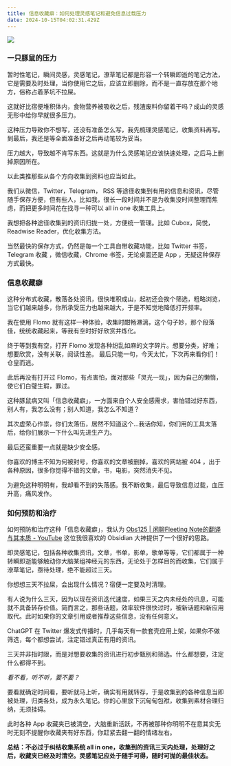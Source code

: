 ```yaml
---
title: 信息收藏癖：如何处理灵感笔记和避免信息过载压力
date: 2024-10-15T04:02:31.429Z
---
```



![](https://img.lenband.com/my-img/2024/09/f903392800c64aa9e5619f8e5d7c9753.png)

### 一只豚鼠的压力

暂时性笔记，瞬间灵感，灵感笔记，潦草笔记都是形容一个转瞬即逝的笔记方法，它是需要及时处理，当你使用它之后，应该立即删除，而不是一直存放在那个地方，俗称占着茅坑不拉屎。

这就好比宿便堆积体内，食物营养被吸收之后，残渣废料你留着干吗？成山的灵感无形中给你早就很多压力。

这种压力导致你不想写，还没有准备怎么写，我先梳理灵感笔记，收集资料再写。到最后，我还是等全面准备好之后再动笔较为妥当。

压力越大，导致越不肯写东西。这就是为什么灵感笔记应该快速处理，之后马上删掉原因所在。

以此类推那些从各个方向收集到资料也应当如此。

我们从微信，Twitter，Telegram， RSS 等途径收集到有用的信息和资讯，尽管随手保存方便，但有些人，比如我，很长一段时间并不是为收集没时间整理而焦虑，而把更多时间花在找寻一种可以 all in one 收集工具上。

我想把各种途径收集到的资讯归拢一处，方便统一管理。比如 Cubox，简悦，Readwise Reader，优化收集方法。

当然最快的保存方式，仍然是每一个工具自带收藏功能，比如 Twitter 书签，Telegram 收藏 ，微信收藏，Chrome 书签，无论桌面还是 App ，无疑这种保存方式最快。

### 信息收藏癖

这种分布式收藏，散落各处资讯，很快堆积成山，起初还会挨个筛选，粗略浏览，当它们越来越多，你所承受压力也越来越大，于是不知觉地降低打开频率。

我在使用 Flomo 就有这样一种体验，收集时酣畅淋漓，这个句子妙，那个段落佳，统统收藏起来，等我有空时好好欣赏并炼化。

终于等到我有空，打开 Flomo 发现各种纷乱如麻的文字碎片。想要分类，好难；想要欣赏，没有关联，阅读性差。
最后只能一句，今天太忙，下次再来看你们！仓皇而逃。

此后再没有打开过 Flomo，有点害怕，面对那些「灵光一现」，因为自己的懒惰，使它们白璧生瑕，罪过。

这种豚鼠病又叫「信息收藏癖」，一方面来自个人安全感需求，害怕错过好东西，别人有，我怎么没有；别人知道，我怎么不知道？

其次虚荣心作祟，你们太落伍，居然不知道这个…我话你知，你们用的工具太落后，给你们展示一下什么叫先进生产力。

最后还蛮重要一点就是缺少安全感。

你喜欢的博主不知为何被封号，你喜欢的文章被删掉，喜欢的网站被 404 ，出于各种原因，很多你觉得不错的文章，书，电影，突然消失不见。

为避免这种明明有，我却看不到的失落感。我不断收集，最后导致信息过载，血压升高，痛风发作。

### 如何预防和治疗

如何预防和治疗这种「信息收藏癖」，我认为 [Obs125 | 闲聊Fleeting Note的翻译与其本质 - YouTube](https://www.youtube.com/watch?v=JvAvaTvWT5I) 这位我很喜欢的 Obsidian 大神提供了一个很好的思路。

即灵感笔记，包括各种收集资讯，文章，书单，影单，歌单等等，它们都属于一种转瞬即逝能够触动你大脑某组神经元的东西，无论处于怎样目的而收集，它们属于潦草笔记，亟待处理，绝不能超过三天。

你想想三天不拉屎，会出现什么情况？宿便一定要及时清理。

有人说为什么三天，因为以现在资讯迭代速度，如果三天之内未经处的讯息，可能就不具备转存价值。简而言之，那些话题，效率软件很快过时，被新话题和新应用取代。此时如果你的文章引用或者推荐这些信息，没有任何意义。

ChatGPT 在 Twitter 爆发式传播时，几乎每天有一款套壳应用上架，如果你不做筛选，每个都想尝试，注定错过真正有用的资讯。

三天并非指时限，而是对想要收集的资讯进行初步甄别和筛选。什么都想要，注定什么都得不到。

*看不看，听不听，要不要？*

要看就确定时间看，要听就马上听，确实有用就转存，于是收集到的各种信息当即被处理，归类各处，成为永久笔记。你的心里放下沉甸甸包袱，收集到素材合理归纳，无须挂碍。

此时各种 App 收藏夹已被清空，大脑重新活跃，不再被那种你明明不在意其实无时无刻不提醒你收藏夹有好东西，你赶紧去翻一翻的情绪左右。

**总结：不必过于纠结收集系统 all in one，收集到的资讯三天内处理，处理好之后，收藏夹已经及时清空。灵感笔记应处于随手可得，随时可抛的最佳状态。**
